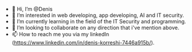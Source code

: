 - 👋 Hi, I’m @Denis
- 👀 I’m interested in web developing, app developing, AI and IT security.
- 🌱 I’m currently learning in the field of the IT Security and programming.
- 💞️ I’m looking to collaborate on any direction that i've mention above.
- 📫 How to reach me you via my linkedIn (https://www.linkedin.com/in/denis-korreshi-7446a915b/).

